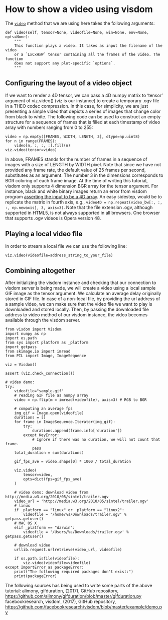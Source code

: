 # How to show a video using visdom

The [`video`](https://github.com/facebookresearch/visdom/blob/master/py/__init__.py#L459-L514) method that we are using here takes the following arguments:

```
def video(self, tensor=None, videofile=None, win=None, env=None, opts=None):
    """
    This function plays a video. It takes as input the filename of the video
    or a `LxCxHxW` tensor containing all the frames of the video. The function
    does not support any plot-specific `options`.
    """
```

## Configuring the layout of a video object

If we want to render a 4D tensor, we can pass a 4D numpy matrix to ‘tensor’ argument of viz.video() (viz is our instance) to create a temporary .ogv file in a THEO codec compression. In this case, for simplicity, we are just presenting a simple video that depicts a series of images that change color from black to white. The following code can be used to construct an empty structure for a sequence of frames that is filled at each timestamp of video array with numbers ranging from 0 to 255:

```
video = np.empty([FRAMES, WIDTH, LENGTH, 3], dtype=np.uint8)
for n in range(FRAMES):
    video[n, :, :, :].fill(n)
viz.video(tensor=video)
```
In above, FRAMES stands for the number of frames in a sequence of images with a size of LENGTH by WIDTH pixel. Note that since we have not provided any frame rate, the default value of 25 frames per second, substitutes as an argument. The number 3 in the dimensions corresponds to BGR coloring of each frame image. At the time of writing this tutorial, visdom only supports 4 dimension BGR array for the tensor argument. For instance, black and white binary images return an error from visdom program [asserting the input to be a 4D array](https://github.com/facebookresearch/visdom/blob/master/py/__init__.py#L474). An easy sidestep, would be to replicate the matrix in fourth axis, e.g., `video4D = np.repeat(video_bw[:, :, :, np.newaxis], 3, axis=3)`.
Note that the file extension .ogv, although supported in HTML5, is not always supported in all browsers. One browser that supports .ogv videos is Opera version 48.

## Playing a local video file

In order to stream a local file we can use the following line:

```
viz.video(videofile=address_string_to_your_file)
```
## Combining altogether
After initializing the visdom instance and checking that our connection to visdom server is being made, we will create a video using a local sample GIF image as the tensor argument. We calculate an average delay originally stored in GIF file. In case of a non-local file, by providing the url address of a sample video, we can make sure that the video file we want to play is downloaded and stored locally. Then, by passing the downloaded file address to video method of our visdom instance, the video becomes available through the visdom server.

```
from visdom import Visdom
import numpy as np
import os.path
from sys import platform as _platform
import getpass
from skimage.io import imread
from PIL import Image, ImageSequence

viz = Visdom()

assert (viz.check_connection())

# video demo:
try:
    videofile="sample.gif"
    # reading GIF file as numpy array
    video = np.flip(m = imread(videofile), axis=3) # RGB to BGR

    # computing an average fps
    img_gif = Image.open(videofile)
    durations = []
    for frame in ImageSequence.Iterator(img_gif):
        try:
            durations.append(frame.info['duration'])
        except KeyError:
            # Ignore if there was no duration, we will not count that frame.
            pass
    total_duration = sum(durations)

    gif_fps_ave = video.shape[0] * 1000 / total_duration

    viz.video(
        tensor=video,
        opts=dict(fps=gif_fps_ave)
    )
    
    # video demo: download video from http://media.w3.org/2010/05/sintel/trailer.ogv
    video_url = 'http://media.w3.org/2010/05/sintel/trailer.ogv'
    # linux
    if _platform == "linux" or _platform == "linux2":
        videofile = '/home/%s/Downloads/trailer.ogv' % getpass.getuser()
    # MAC OS X
    elif _platform == "darwin":
        videofile = '/Users/%s/Downloads/trailer.ogv' % getpass.getuser()

    # download video
    urllib.request.urlretrieve(video_url, videofile)
    
    if os.path.isfile(videofile):
        viz.video(videofile=videofile)
except ImportError as packageError:
    print("The following required packages don't exist:")
    print(packageError)
```

The following sources has being used to write some parts of the above tutorial:
alimony, gifduration, (2017), GitHub repository, https://github.com/alimony/gifduration/blob/master/gifduration.py
facebookresearch, visdom, (2017), GitHub repository, https://github.com/facebookresearch/visdom/blob/master/example/demo.py
